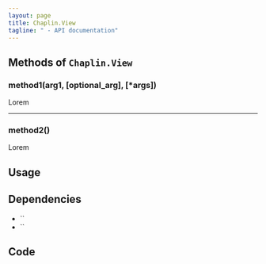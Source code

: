 ```yaml
---
layout: page
title: Chaplin.View
tagline: " - API documentation"
---
```


## Methods of `Chaplin.View`

### method1(arg1, [optional_arg], [*args])
Lorem

-------------------

### method2()
Lorem



## Usage




## Dependencies
- ``
- ``


## Code
<pre><code class="coffeescript">
</code></pre>
